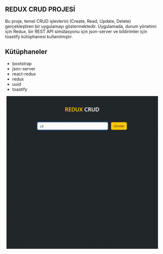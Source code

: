 ## REDUX CRUD PROJESİ
Bu proje, temel CRUD işlevlerini (Create, Read, Update, Delete) gerçekleştiren bir uygulamayı göstermektedir. Uygulamada, durum yönetimi için Redux, bir REST API simülasyonu için json-server ve bildirimler için toastify kütüphanesi kullanılmıştır.


## Kütüphaneler
- bootstrap
- json-server
- react-redux
- redux
- uuid
- toastify


![](https://github.com/Rasime-Dumlupunar/redux-crud/blob/main/crud.gif)


